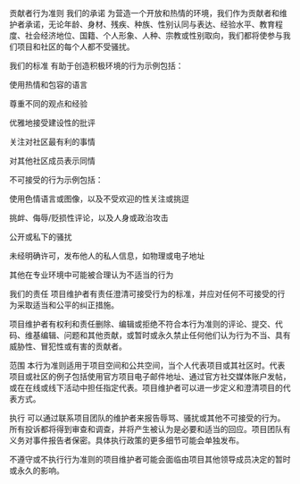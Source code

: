 贡献者行为准则
我们的承诺
为营造一个开放和热情的环境，我们作为贡献者和维护者承诺，无论年龄、身材、残疾、种族、性别认同与表达、经验水平、教育程度、社会经济地位、国籍、个人形象、人种、宗教或性别取向，我们都将使参与我们项目和社区的每个人都不受骚扰。

我们的标准
有助于创造积极环境的行为示例包括：

使用热情和包容的语言

尊重不同的观点和经验

优雅地接受建设性的批评

关注对社区最有利的事情

对其他社区成员表示同情

不可接受的行为示例包括：

使用色情语言或图像，以及不受欢迎的性关注或挑逗

挑衅、侮辱/贬损性评论，以及人身或政治攻击

公开或私下的骚扰

未经明确许可，发布他人的私人信息，如物理或电子地址

其他在专业环境中可能被合理认为不适当的行为

我们的责任
项目维护者有责任澄清可接受行为的标准，并应对任何不可接受的行为采取适当和公平的纠正措施。

项目维护者有权利和责任删除、编辑或拒绝不符合本行为准则的评论、提交、代码、维基编辑、问题和其他贡献，或暂时或永久禁止任何他们认为行为不当、具有威胁性、冒犯性或有害的贡献者。

范围
本行为准则适用于项目空间和公共空间，当个人代表项目或其社区时。代表项目或社区的例子包括使用官方项目电子邮件地址、通过官方社交媒体账户发帖，或在在线或线下活动中担任指定代表。项目维护者可以进一步定义和澄清项目的代表方式。

执行
可以通过联系项目团队的维护者来报告辱骂、骚扰或其他不可接受的行为。所有投诉都将得到审查和调查，并将产生被认为是必要和适当的回应。项目团队有义务对事件报告者保密。具体执行政策的更多细节可能会单独发布。

不遵守或不执行行为准则的项目维护者可能会面临由项目其他领导成员决定的暂时或永久的影响。